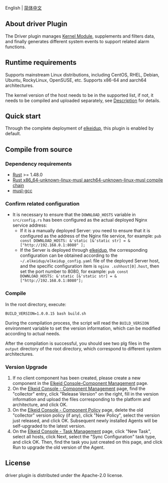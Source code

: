 English | [简体中文](README-zh_CN.md)
## About driver Plugin
The Driver plugin manages [Kernel Module](../../driver/README.md), supplements and filters data, and finally generates different system events to support related alarm functions.
## Runtime requirements
Supports mainstream Linux distributions, including CentOS, RHEL, Debian, Ubuntu, RockyLinux, OpenSUSE, etc. Supports x86-64 and aarch64 architectures.

The kernel version of the host needs to be in the supported list, if not, it needs to be compiled and uploaded separately, see [Description](../../elkeidup/deploy.md#3agent-install-remark) for details.
## Quick start
Through the complete deployment of [elkeidup](../../elkeidup/README.md), this plugin is enabled by default.
## Compile from source
### Dependency requirements
* [Rust](https://www.rust-lang.org) >= 1.48.0
* [Rust x86_64-unknown-linux-musl aarch64-unknown-linux-musl  compile chain](https://doc.bccnsoft.com/docs/rust-1.36.0-docs-html/edition-guide/rust-2018/platform-and-target-support/musl-support-for-fully-static-binaries.html)
* [musl-gcc](https://command-not-found.com/musl-gcc)
### Confirm related configuration
* It is necessary to ensure that the `DOWNLOAD_HOSTS` variable in `src/config.rs` has been configured as the actual deployed Nginx service address:
     * If it is a manually deployed Server: you need to ensure that it is configured as the address of the Nginx file service, for example: `pub const DOWNLOAD_HOSTS: &'static [&'static str] = &["http://192.168.0.1:8080" ];`
     * If the Server is deployed through [elkeidup](../../elkeidup/README.md), the corresponding configuration can be obtained according to the `~/.elkeidup/elkeidup_config.yaml` file of the deployed Server host, and the specific configuration item is `nginx .sshhost[0].host`, then set the port number to 8080, for example: `pub const DOWNLOAD_HOSTS: &'static [&'static str] = &["http://192.168.0.1:8080"];`
### Compile
In the root directory, execute:
```
BUILD_VERSION=1.0.0.15 bash build.sh
```
During the compilation process, the script will read the `BUILD_VERSION` environment variable to set the version information, which can be modified according to actual needs.

After the compilation is successful, you should see two plg files in the `output` directory of the root directory, which correspond to different system architectures.
### Version Upgrade
1. If no client component has been created, please create a new component in the [Elkeid Console-Component Management](../../server/docs/console_tutorial/Elkeid_Console_manual.md#组件管理) page.
2. On the [Elkeid Console - Component Management](../../server/docs/console_tutorial/Elkeid_Console_manual.md#组件管理) page, find the "collector" entry, click "Release Version" on the right, fill in the version information and upload the files corresponding to the platform and architecture, and click OK.
3. On the [Elkeid Console - Component Policy](../../server/docs/console_tutorial/Elkeid_Console_manual.md#组件策略) page, delete the old "collector" version policy (if any), click "New Policy", select the version just released, and click OK. Subsequent newly installed Agents will be self-upgraded to the latest version.
4. On the [Elkeid Console - Task Management](../../server/docs/console_tutorial/Elkeid_Console_manual.md#任务管理) page, click "New Task", select all hosts, click Next, select the "Sync Configuration" task type, and click OK. Then, find the task you just created on this page, and click Run to upgrade the old version of the Agent.
## License
driver plugin is distributed under the Apache-2.0 license.